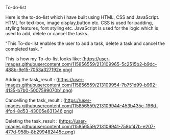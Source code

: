 To-do-list

Here is the to-do-list which i have built using HTML, CSS and JavaScript. HTML for text-box, image display,button etc. 
CSS is used for padding, styling features, font styling etc.
JavaScript is used for the logic which is used to add, delete or cancel the tasks.

"This To-do-list enables the user to add a task, delete a task and cancel the completed task. "

This is how my To-do-list looks like: 
(https://user-images.githubusercontent.com/115856559/213109965-5c2515b2-b9dc-488b-9e15-7053a327192e.png)

Adding the task_result : 
(https://user-images.githubusercontent.com/115856559/213109954-7b751d99-b992-4135-b7b0-5007599070b1.png)

Cancelling the task_result : 
(https://user-images.githubusercontent.com/115856559/213109944-453b435c-196d-4fc4-8d53-43005e631346.png)

Deleting the task_result :
(https://user-images.githubusercontent.com/115856559/213109941-758bf47b-e207-477d-958b-8b299482445c.png)
